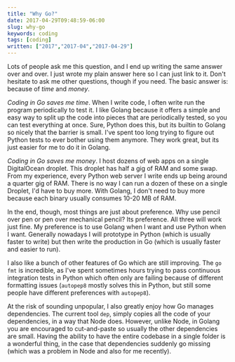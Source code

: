 ```yaml
---
title: "Why Go?"
date: 2017-04-29T09:48:59-06:00
slug: why-go
keywords: coding
tags: [coding]
written: ["2017","2017-04","2017-04-29"]
---
```


Lots of people ask me this question, and I end up writing the same answer over and over. I just wrote my plain answer here so I can just link to it. Don't hesitate to ask me other questions, though if you need. The basic answer is: because of *time* and *money*.

*Coding in Go saves me time*. When I write code, I often write run the program periodically to test it. I like Golang because it offers a simple and easy way to split up the code into pieces that are periodically tested, so you can test everything at once. Sure, Python does this, but its builtin to Golang so nicely that the barrier is small. I've spent too long trying to figure out Python tests to ever bother using them anymore. They work great, but its just easier for me to do it in Golang.

*Coding in Go saves me money*. I host dozens of web apps on a single DigitalOcean droplet. This droplet has half a gig of RAM and some swap. From my experience, every Python web server I write ends up being around a quarter gig of RAM. There is no way I can run a dozen of these on a single Droplet, I'd have to buy more. With Golang, I don't need to buy more because each binary usually consumes 10-20 MB of RAM.

In the end, though, most things are just about preference. Why use pencil over pen or pen over mechanical pencil? Its preference. All three will work just fine. My preference is to use Golang when I want and use Python when I want. Generally nowadays I will prototype in Python (which is usually faster to write) but then write the production in Go (which is usually faster and easier to run).

I also like a bunch of other features of Go which are still improving. The `go fmt` is incredible, as I've spent sometimes hours trying to pass continuous integration tests in Python which often only are failing because of different formatting issues (`autopep8` mostly solves this in Python, but still some people have different preferences with `autopep8`).

At the risk of sounding unpopular, I also greatly enjoy how Go manages dependencies. The current tool `dep`, simply copies all the code of your dependencies, in a way that Node does. However, unlike Node, in Golang you are encouraged to cut-and-paste so usually the other dependencies are small. Having the ability to have the entire codebase in a single folder is a wonderful thing, in the case that dependencies suddenly go missing (which was a problem in Node and also for me recently).